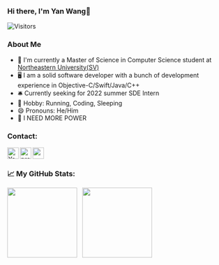 ### Hi there, I'm Yan Wang👋


![Visitors](https://visitor-badge.glitch.me/badge?page_id=wangyan66&left_color=grey&right_color=blue)
### About Me
- 🔭 I'm currently a Master of Science in Computer Science student at [Northeastern University(SV)][neuwebsite]
- 🖥 I am a solid software developer with a bunch of development experience in Objective-C/Swift/Java/C++
- 🛎 Currently seeking for 2022 summer SDE Intern
- 🌱 Hobby: Running, Coding, Sleeping
- 😄 Pronouns: He/Him
- 💬 I NEED MORE POWER
### Contact:

[<img align="left" alt="YanwWang's linkedin" width="26px" src="https://img.icons8.com/doodle/26/000000/linkedin--v2.png"/>][linkedin]
[<img align="left" alt="profolio" width="26px" src="https://img.icons8.com/plasticine/26/000000/resume-website.png"/>][website]
<a align="left" href="mailto:wang.yan6@northeastern.edu"><img width="26px" src="https://img.icons8.com/doodle/26/000000/email-sign.png"/></a>
<br />

### 📈 **My GitHub Stats:**
<p>
    <img height="160em" src="https://github-readme-stats.vercel.app/api?username=wangyan66&hide=contribs&show_icons=true&theme=radical&include_all_commits=true&count_private=true&hide_border=true&include_all_commits=true" />
    &nbsp;
    <img height="160em" src="https://github-readme-stats.vercel.app/api/top-langs/?username=wangyan66&layout=compact&theme=radical&hide_border=true"/>
</p>


[website]: https://github.com/wangyan66/
[neuwebsite]: https://www.northeastern.edu/
[linkedin]: https://www.linkedin.com/in/yan-wang-71958a1aa/


